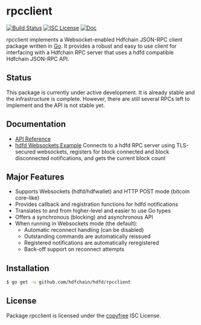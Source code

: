 rpcclient
=========

[![Build Status](https://github.com/hdfchain/hdfd/workflows/Build%20and%20Test/badge.svg)](https://github.com/hdfchain/hdfd/actions)
[![ISC License](https://img.shields.io/badge/license-ISC-blue.svg)](http://copyfree.org)
[![Doc](https://img.shields.io/badge/doc-reference-blue.svg)](https://pkg.go.dev/github.com/hdfchain/hdfd/rpcclient)

rpcclient implements a Websocket-enabled Hdfchain JSON-RPC client package written
in [Go](https://golang.org/).  It provides a robust and easy to use client for
interfacing with a Hdfchain RPC server that uses a hdfd compatible Hdfchain
JSON-RPC API.

## Status

This package is currently under active development.  It is already stable and
the infrastructure is complete.  However, there are still several RPCs left to
implement and the API is not stable yet.

## Documentation

* [API Reference](https://pkg.go.dev/github.com/hdfchain/hdfd/rpcclient)
* [hdfd Websockets Example](https://github.com/hdfchain/hdfd/tree/master/rpcclient/examples/hdfdwebsockets)
  Connects to a hdfd RPC server using TLS-secured websockets, registers for
  block connected and block disconnected notifications, and gets the current
  block count

## Major Features

* Supports Websockets (hdfd/hdfwallet) and HTTP POST mode (bitcoin core-like)
* Provides callback and registration functions for hdfd notifications
* Translates to and from higher-level and easier to use Go types
* Offers a synchronous (blocking) and asynchronous API
* When running in Websockets mode (the default):
  * Automatic reconnect handling (can be disabled)
  * Outstanding commands are automatically reissued
  * Registered notifications are automatically reregistered
  * Back-off support on reconnect attempts

## Installation

```bash
$ go get -u github.com/hdfchain/hdfd/rpcclient
```

## License

Package rpcclient is licensed under the [copyfree](http://copyfree.org) ISC
License.
